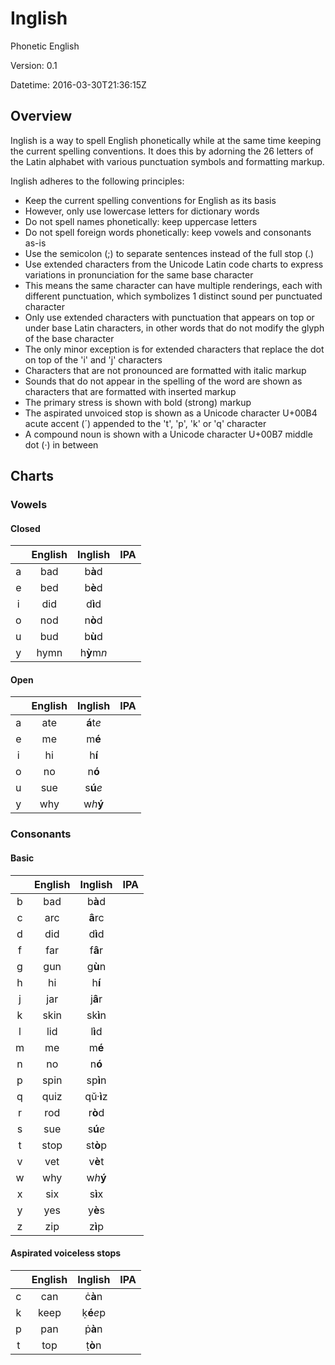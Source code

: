 # Inglish

Phonetic English

Version: 0.1

Datetime: 2016-03-30T21:36:15Z

## Overview

Inglish is a way to spell English phonetically while at the same time keeping the current spelling conventions. It does this by adorning the 26 letters of the Latin alphabet with various punctuation symbols and formatting markup.

Inglish adheres to the following principles:
- Keep the current spelling conventions for English as its basis
- However, only use lowercase letters for dictionary words
- Do not spell names phonetically: keep uppercase letters
- Do not spell foreign words phonetically: keep vowels and consonants as-is
- Use the semicolon (;) to separate sentences instead of the full stop (.)
- Use extended characters from the Unicode Latin code charts to express variations in pronunciation for the same base character
- This means the same character can have multiple renderings, each with different punctuation, which symbolizes 1 distinct sound per punctuated character
- Only use extended characters with punctuation that appears on top or under base Latin characters, in other words that do not modify the glyph of the base character
- The only minor exception is for extended characters that replace the dot on top of the 'i' and 'j' characters
- Characters that are not pronounced are formatted with italic markup
- Sounds that do not appear in the spelling of the word are shown as characters that are formatted with inserted markup
- The primary stress is shown with bold (strong) markup
- The aspirated unvoiced stop is shown as a Unicode character U+00B4 acute accent (&#x00B4;) appended to the 't', 'p', 'k' or 'q' character
- A compound noun is shown with a Unicode character U+00B7 middle dot (&#x00B7;) in between

## Charts

### Vowels

#### Closed
||English|Inglish|IPA|
|:-:|:-----:|:-----:|:-:|
|a|bad|b<b>&#x00E0;</b>d||
|e|bed|b<b>&#x00E8;</b>d||
|i|did|d<b>&#x00EC;</b>d||
|o|nod|n<b>&#x00F2;</b>d||
|u|bud|b<b>&#x00F9;</b>d||
|y|hymn|h<b>&#x1EF3;</b>m<i>n</i>||

#### Open
||English|Inglish|IPA|
|:-:|:-----:|:-----:|:-:|
|a|ate|<b>&#x00E1;</b>t<i>e</i>||
|e|me|m<b>&#x00E9;</b>||
|i|hi|h<b>&#x00ED;</b>||
|o|no|n<b>&#x00F3;</b>||
|u|sue|s<b>&#x00FA;</b><i>e</i>||
|y|why|w<i>h</i><b>&#x00FD;</b>||

### Consonants

#### Basic
||English|Inglish|IPA|
|:-:|:-----:|:-----:|:-:|
|b|bad|b<b>&#x00E0;</b>d||
|c|arc|<b>&#x00E2;</b>rc||
|d|did|d<b>&#x00EC;</b>d||
|f|far|f<b>&#x00E2;</b>r||
|g|gun|g<b>&#x00F9;</b>n||
|h|hi|h<b>&#x00ED;</b>||
|j|jar|j<b>&#x00E2;</b>r||
|k|skin|sk<b>&#x00EC;</b>n||
|l|lid|l<b>&#x00EC;</b>d||
|m|me|m<b>&#x00E9;</b>||
|n|no|n<b>&#x00F3;</b>||
|p|spin|sp<b>&#x00EC;</b>n||
|q|quiz|q&#x016D;&#x00B7;<b>&#x00EC;</b>z||
|r|rod|r<b>&#x00F2;</b>d||
|s|sue|s<b>&#x00FA;</b><i>e</i>||
|t|stop|st<b>&#x00F2;</b>p||
|v|vet|v<b>&#x00E8;</b>t||
|w|why|w<i>h</i><b>&#x00FD;</b>||
|x|six|s<b>&#x00EC;</b>x||
|y|yes|y<b>&#x00E8;</b>s||
|z|zip|z<b>&#x00EC;</b>p||

#### Aspirated voiceless stops
||English|Inglish|IPA|
|:-:|:-----:|:-----:|:-:|
|c|can|&#x010B;<b>&#x00E0;</b>n||
|k|keep|&#x1E33;<b>&#x00E9;</b><i>e</i>p||
|p|pan|&#x1E57;<b>&#x00E0;</b>n||
|t|top|&#x1E6D;<b>&#x00F2;</b>n||
